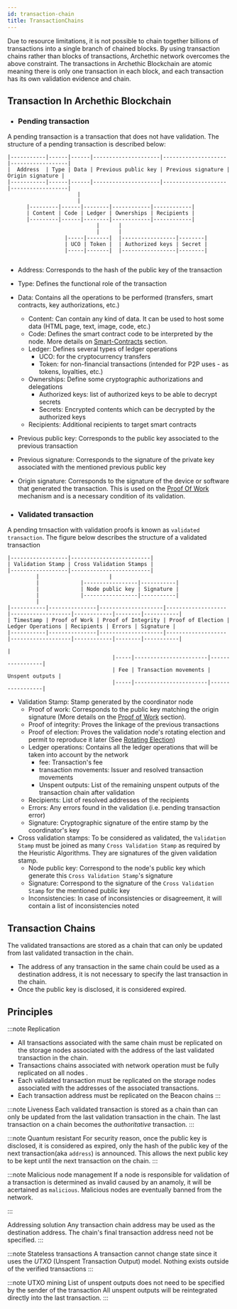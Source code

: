 ```yaml
---
id: transaction-chain
title: TransactionChains
---
```


Due to resource limitations, it is not possible to chain together billions of transactions into a single branch of chained blocks.
By using transaction chains rather than blocks of transactions,  Archethic network overcomes the above constraint.
The transactions in  Archethic Blockchain are atomic meaning there is only one transaction in each block, and each transaction has its own validation evidence and chain.

## Transaction In Archethic Blockchain

- ### Pending transaction

A pending transaction is a transaction that does not have validation.
The structure of a pending transaction is described below:
```
|-----------|------|------|---------------------|--------------------|------------------|
|  Address  | Type | Data | Previous public key | Previous signature | Origin signature |
|-----------|------|------|---------------------|--------------------|------------------|
                      |      
                      |
      |---------|------|--------|------------|------------|
      | Content | Code | Ledger | Ownerships | Recipients |
      |---------|------|--------|------------|------------|
                            |      |
                            |      |
                  |-----|-------|  |-----------------|--------|  
                  | UCO | Token |  | Authorized keys | Secret |
                  |-----|-------|  |-----------------|--------|                     
  

```


- Address: Corresponds to the hash of the public key of the transaction
- Type: Defines the functional role of the transaction
- Data: Contains all the operations to be performed (transfers, smart contracts, key authorizations, etc.)
   - Content: Can contain any kind of data. It can be used to host some data (HTML page, text, image, code, etc.) 
   - Code: Defines the smart contract code to be interpreted by the node. More details on [Smart-Contracts](/build/smart-contracts) section.
   - Ledger: Defines several types of ledger operations
      - UCO: for the cryptocurrency transfers
      - Token: for non-financial transactions (intended for P2P uses - as tokens, loyalties, etc.)
   - Ownerships: Define some cryptographic authorizations and delegations
      - Authorized keys: list of authorized keys to be able to decrypt secrets
      - Secrets: Encrypted contents which can be decrypted by the authorized keys
   - Recipients: Additional recipients to target smart contracts
- Previous public key: Corresponds to the public key associated to the previous transaction
- Previous signature: Corresponds to the signature of the private key associated with the mentioned previous public key
- Origin signature: Corresponds to the signature of the device or software that generated the transaction. This is used on the [Proof Of Work](/learn/arch-consensus/proof-of-work) mechanism and is a necessary condition of its validation.

- ### Validated transaction

A pending trnsaction with validation proofs is known as `validated transaction`.
The figure below describes the structure of a validated transaction

```
|------------------|-------------------------|
| Validation Stamp | Cross Validation Stamps |
|------------------|-------------------------|
         |                      |
         |             |-----------------|-----------|
         |             | Node public key | Signature |     
         |             |-----------------|-----------|
         |
|-----------|---------------|--------------------|-------------------|-------------------|------------|--------|-----------|
| Timestamp | Proof of Work | Proof of Integrity | Proof of Election | Ledger Operations | Recipients | Errors | Signature |
|-----------|---------------|--------------------|-------------------|-------------------|------------|--------|-----------|
                                                                           |
                                 |-----|-----------------------|-----------------|
                                 | Fee | Transaction movements | Unspent outputs |
                                 |-----|-----------------------|-----------------|

```

- Validation Stamp: Stamp generated by the coordinator node
  - Proof of work: Corresponds to the public key matching the origin signature (More details on the [Proof of Work](/learn/arch-consensus/proof-of-work) section).
  - Proof of integrity: Proves the linkage of the previous transactions
  - Proof of election: Proves the validation node's rotating election and permit to reproduce it later (See [Rotating Election](/learn/arch-consensus#rotating-election))
  - Ledger operations: Contains all the ledger operations that will be taken into account by the network
    - fee: Transaction's fee
    - transaction movements: Issuer and resolved transaction movements
    - Unspent outputs: List of the remaining unspent outputs of the transaction chain after validation
  - Recipients: List of resolved addresses of the recipients
  - Errors: Any errors found in the validation (i.e. pending transaction error)
  - Signature: Cryptographic signature of the entire stamp by the coordinator's key
- Cross validation stamps: To be considered as validated, the `Validation Stamp` must be joined as many `Cross Validation Stamp` as required by the Heuristic Algorithms. 
  They are signatures of the given validation stamp.
  - Node public key: Correspond to the node's public key which generate this `Cross Validation Stamp`'s signature
  - Signature: Correspond to the signature of the `Cross Validation Stamp` for the mentioned public key
  - Inconsistencies: In case of inconsistencies or disagreement, it will contain a list of inconsistencies noted


## Transaction Chains
The validated transactions are stored as a chain that can only be updated from last validated transaction in the chain.
* The address of any transaction in the same chain could be used as a destination address, it is not necessary to specify the last transaction in the chain.
* Once the public key is disclosed, it is considered expired.



## Principles

:::note Replication
* All transactions associated with the same chain must be replicated on the storage nodes associated with the address of the last validated transaction in the chain.
* Transactions chains associated with network operation must be fully replicated on all nodes .
* Each validated transaction must be replicated on the storage nodes associated with the addresses of the associated transactions.
* Each transaction address must be replicated on the Beacon chains
:::


:::note Liveness
Each validated transaction is stored as a chain than can only be updated from the last validation transaction in the chain. The last transaction on a chain becomes the *authoritative* transaction. 
:::

:::note Quantum resistant
For security reason, once the public key is disclosed, it is considered as expired, only the hash of the public key of the next transaction(aka `address`) is announced.
This allows the next public key to be kept until the next transaction on the chain.
:::

:::note Malicious node management
If a node is responsible for validation of a transaction is determined as invalid caused by an anamoly, it will be acertained as `malicious`.
Malicious nodes are eventually banned from the network.

:::


Addressing solution
Any transaction chain address may be used as the destination address.
The chain's final transaction address need not be specified.
:::

:::note Stateless transactions
A transaction cannot change state since it uses the *UTXO* (Unspent Transaction Output) model.
Nothing exists outside of the verified transactions
:::

:::note UTXO mining
List of unspent outputs does not need to be specified by the sender of the transaction
All unspent outputs will be reintegrated directly into the last transaction.
:::

